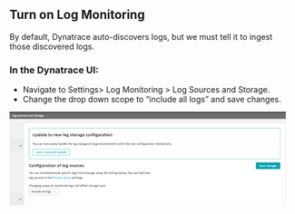 ## Turn on Log Monitoring

By default, Dynatrace auto-discovers logs, but we must tell it to ingest those discovered logs.

### In the Dynatrace UI:
- Navigate to Settings> Log Monitoring > Log Sources and Storage.
- Change the drop down scope to “include all logs” and save changes.

![logenable](../../../assets/images/logenable.png)
